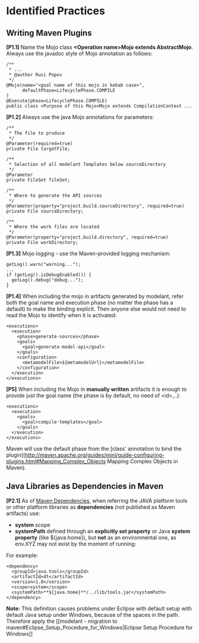 Identified Practices
====================

<!-- MACRO{toc} -->

Writing Maven Plugins
---------------------

**\[P1.1\]**  Name the Mojo class **&lt;Operation name&gt;Mojo extends AbstractMojo**. Always use the javadoc style of Mojo annotation as follows:

    /**
     * ...
     * @author Rusi Popov
     */
    @Mojo(name="<goal name of this mojo in kebab case>",
          defaultPhase=LifecyclePhase.COMPILE
    )
    @Execute(phase=LifecyclePhase.COMPILE)
    public class <Purpose of this Mojo>Mojo extends CompilationContext ...

**\[P1.2\]**  Always use the java Mojo annotations for parameters:

    /**
     * The file to produce
     */
    @Parameter(required=true)
    private File targetFile;

    /**
     * Selection of all modelant Templates below sourceDirectory
     */
    @Parameter
    private FileSet fileSet;

    /**
     * Where to generate the API sources
     */
    @Parameter(property="project.build.sourceDirectory", required=true)
    private File sourceDirectory;

    /**
     * Where the work files are located
     */
    @Parameter(property="project.build.directory", required=true)
    private File workDirectory;

**\[P1.3\]**  Mojo logging - use the Maven-provided logging mechanism:

    getLog().warn("warning...");
    ...
    if (getLog().isDebugEnabled()) {
      getLog().debug("debug...");
    }


**\[P1.4\]** When including the mojo in artifacts generated by modelant, refer both the goal name and execution phase (no matter the phase has a default) to make the binding explicit. Then anyone else would not need to read the Mojo to identify when it is activated:

    <executions>
      <execution>
        <phase>generate-sources</phase>
        <goals>
          <goal>generate-model-api</goal>
        </goals>
        <configuration>
          <metamodelFile>${metamodelUrl}</metamodelFile>
        </configuration>
      </execution>
    </executions>

**\[P5\]** When including the Mojo in **manually written** artifacts it is enough to provide just the goal name (the phase is by default, no need of &lt;id&gt;,..):

    <executions>
      <execution>
        <goals>
          <goal>compile-templates</goal>
        </goals>
      </execution>
    </executions>

Maven will use the default phase from the [class' annotation to bind the plugin](http://maven.apache.org/guides/mini/guide-configuring-plugins.html#Mapping_Complex_Objects Mapping Complex Objects in Maven).


Java Libraries as Dependencies in Maven
---------------------------------------

**\[P2.1\]** As of [Maven Dependencies](https://maven.apache.org/pom.html#Dependencies), when referring the JAVA platform tools or other platform libraries as **dependencies** (not published as Maven artifacts) use:

  * **system** scope
  * **systemPath** defined through an **explicitly set property** or Java **system property** (like ${java.home}), but **not** as an environmental one, as env.XYZ may not  exist by the moment of running:

For example:

    <dependency>
      <groupId>java.tools</groupId>
      <artifactId>dt</artifactId>
      <version>1.8</version>
      <scope>system</scope>
      <systemPath>**${java.home}**/../lib/tools.jar</systemPath>
    </dependency>

**Note:** This definition causes problems under Eclipse with default setup with default Java setup under Windows, because of the spaces in the path. Therefore apply the \[\[modelant - migration to maven#Eclipse_Setup_Procedure_for_Windows|Eclipse Setup Procedure for Windows\]\]
